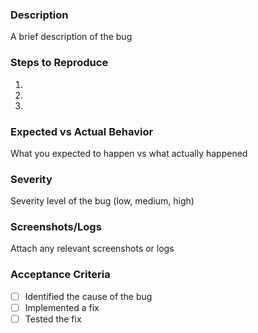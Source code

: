 ### Description
A brief description of the bug

### Steps to Reproduce
1. 
2. 
3. 

### Expected vs Actual Behavior
What you expected to happen vs what actually happened

### Severity
Severity level of the bug (low, medium, high)

### Screenshots/Logs
Attach any relevant screenshots or logs

### Acceptance Criteria
- [ ] Identified the cause of the bug
- [ ] Implemented a fix
- [ ] Tested the fix
